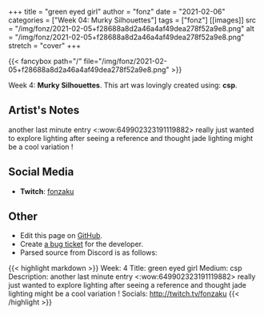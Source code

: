+++
title =       "green eyed girl"
author =      "fonz"
date =        "2021-02-06"
categories =  ["Week 04: Murky Silhouettes"]
tags =        ["fonz"]
[[images]]
                      src = "/img/fonz/2021-02-05+f28688a8d2a46a4af49dea278f52a9e8.png"
                      alt = "/img/fonz/2021-02-05+f28688a8d2a46a4af49dea278f52a9e8.png"
                      stretch = "cover"
+++


{{< fancybox path="/" file="/img/fonz/2021-02-05+f28688a8d2a46a4af49dea278f52a9e8.png" >}}


Week 4: **Murky Silhouettes**. This art was lovingly created using: **csp**.

## Artist's Notes

another last minute entry  <:wow:649902323191119882>  really just wanted to explore lighting after seeing a reference and thought jade lighting might be a cool variation !

## Social Media

- **Twitch**: [fonzaku]()


## Other

- Edit this page on [GitHub](https://github.com/teaminkling/web-refresh/edit/main/blog/content/blog/fonz-week-4-ad79.md).
- Create [a bug ticket](https://github.com/teaminkling/web-refresh/issues/new?assignees=&labels=bug&template=problem-report.md&title=) for the developer.
- Parsed source from Discord is as follows:

{{< highlight markdown >}}
Week: 4
Title: green eyed girl
Medium: csp
Description: another last minute entry  <:wow:649902323191119882>  really just wanted to explore lighting after seeing a reference and thought jade lighting might be a cool variation !
Socials: http://twitch.tv/fonzaku
{{< /highlight >}}